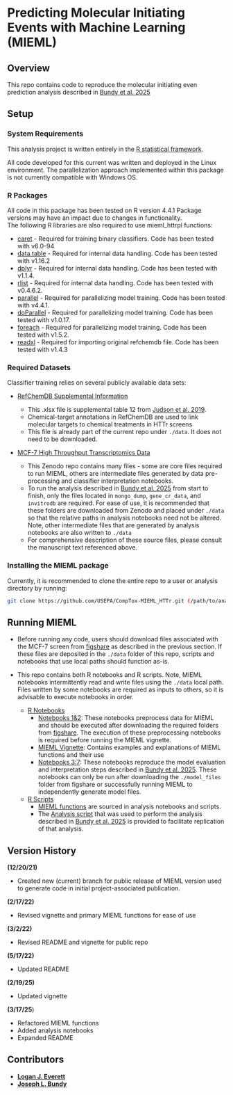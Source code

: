 # Predicting Molecular Initiating Events with Machine Learning (MIEML)

## Overview

This repo contains code to reproduce the molecular initiating even prediction analysis described in [Bundy et al. 2025](url.to.final.publication)

## Setup

### System Requirements

This analysis project is written entirely in the [R statistical framework](https://www.r-project.org/). 

All code developed for this current was written and deployed in the Linux environment. The parallelization approach implemented within this package is not currently compatible with Windows OS.  

### R Packages

All code in this package has been tested on R version 4.4.1
Package versions may have an impact due to changes in functionality.  
The following R libraries are also required to use mieml_httrpl functions:

+ [caret](https://cran.r-project.org/web/packages/caret/index.html) - Required for training binary classifiers. Code has been tested with v6.0-94
+ [data.table](https://cran.r-project.org/web/packages/data.table/index.html) - Required for internal data handling. Code has been tested with v1.16.2
+ [dplyr](https://cran.r-project.org/web/packages/dplyr/index.html) - Required for internal data handling. Code has been tested with v1.1.4.
+ [rlist](https://cran.r-project.org/web/packages/rlist/index.html) - Required for internal data handling. Code has been tested with v0.4.6.2.
+ [parallel](https://cran.r-project.org/web/packages/parallel/index.html) - Required for parallelizing model training. Code has been tested with v4.4.1.
+ [doParallel](https://cran.r-project.org/web/packages/doParallel/index.html) - Required for parallelizing model training. Code has been tested with v1.0.17.
+ [foreach](https://cran.r-project.org/web/packages/foreach/index.html) - Required for parallelizing model training. Code has been tested with v1.5.2.
+ [readxl](https://cran.r-project.org/web/packages/readxl/index.html) - Required for importing original refchemdb file. Code has been tested with v1.4.3


### Required Datasets

Classifier training relies on several publicly available data sets:

+ [RefChemDB Supplemental Information](https://pmc.ncbi.nlm.nih.gov/articles/instance/6784312/bin/NIHMS1537541-supplement-Supplement1.xlsx)
  + This .xlsx file is supplemental table 12 from [Judson et al. 2019](https://www.ncbi.nlm.nih.gov/pmc/articles/PMC6784312/).
  + Chemical-target annotations in RefChemDB are used to link molecular targets to chemical treatments in HTTr screens
  + This file is already part of the current repo under `./data`. It does not need to be downloaded.

+ [MCF-7 High Throughput Transcriptomics Data](https://doi.org/10.23645/epacomptox.28669163.v1)
  + This Zenodo repo contains many files - some are core files required to run MIEML, others are intermediate files generated by data pre-processing and classifier interpretation notebooks.
  + To run the analysis described in [Bundy et al. 2025](url.to.final.publication) from start to finish, only the files located in `mongo_dump`, `gene_cr_data`, and  `invitrodb` are required. For ease of use, it is recommended that these folders are downloaded from Zenodo and placed under `./data` so that the relative paths in analysis notebooks need not be altered. Note, other intermediate files that are generated by analysis notebooks are also written to `./data`
  + For comprehensive description of these source files, please consult the manuscript text referenced above.

### Installing the MIEML package

Currently, it is recommended to clone the entire repo to a user or analysis directory by running:
```bash
git clone https://github.com/USEPA/CompTox-MIEML_HTTr.git (/path/to/analysis)
```

## Running MIEML

+ Before running any code, users should download files associated with the MCF-7 screen from [figshare](link.to.figshare.url) as described in the previous section. If these files are deposited in the `./data` folder of this repo, scripts and notebooks that use local paths should function as-is. 

+ This repo contains both R notebooks and R scripts.  Note, MIEML notebooks intermittently read and write files using the `./data` local path. Files written by some notebooks are required as inputs to others, so it is advisable to execute notebooks in order. 
  + [R Notebooks](./notebooks)
    + [Notebooks 1&2](./notebooks): These notebooks preprocess data for MIEML and should be executed after downloading the required folders from [figshare]().  The execution of these preprocessing notebooks is required before running the MIEML vignette.
    + [MIEML Vignette](./notebooks/0_mieml_vignette.nb.html): Contains examples and explanations of MIEML functions and their use
    + [Notebooks 3:7](./notebooks): These notebooks reproduce the model evaluation and interpretation steps described in [Bundy et al. 2025](url.to.final.publication).  These notebooks can only be run after downloading the `./model_files` folder from figshare or successfully running MIEML to independently generate model files.
  + [R Scripts](./scripts)
    + [MIEML functions](./scripts/ML_functions_HTTr.R) are sourced in analysis notebooks and scripts. 
    + The [Analysis script](./scripts/MIEML_analysis_script_3_8_2025.R) that was used to perform the analysis described in [Bundy et al. 2025](url.to.final.publication) is provided to facilitate replication of that analysis.
    
## Version History

**(12/20/21)**

+ Created new (current) branch for public release of MIEML version used to generate code in initial project-associated publication.

**(2/17/22)**

+ Revised vignette and primary MIEML functions for ease of use

**(3/2/22)**

+ Revised README and vignette for public repo

**(5/17/22)** 

+ Updated README

**(2/19/25)** 

+ Updated vignette

**(3/17/25**)

+ Refactored MIEML functions
+ Added analysis notebooks
+ Expanded README

## Contributors

+ **[Logan J. Everett](mailto:everett.logan@epa.gov)**
+ **[Joseph L. Bundy](mailto:josephlbundy@gmail.com)**
